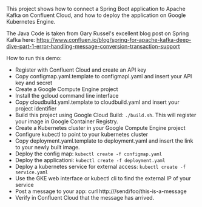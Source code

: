 This project shows how to connect a Spring Boot application to Apache Kafka on Confluent Cloud, and how to deploy the application on Google Kubernetes Engine. 

The Java Code is taken from Gary Russel's excellent blog post on Spring Kafka here: 
https://www.confluen.io/blog/spring-for-apache-kafka-deep-dive-part-1-error-handling-message-conversion-transaction-support

How to run this demo: 

* Register with Confluent Cloud and create an API key 
* Copy configmap.yaml.template to configmapl.yaml and insert your API key and secret
* Create a Google Compute Engine project
* Install the gcloud command line interface 
* Copy cloudbuild.yaml.template to cloudbuild.yaml and insert your project identifier 
* Build this project using Google Cloud Build: `./build.sh`. This will register your image in Google Container Registry. 
* Create a Kubernetes cluster in your Google Compute Engine project
* Configure kubectl to point to your kubernetes cluster
* Copy deployment.yaml.template to deployment.yaml and insert the link to your newly built image. 
* Deploy the config map: `kubectl create -f configmap.yaml`
* Deploy the applicationi: `kubectl create -f deployment.yaml`
* Deploy a kubernetes service for external access: `kubectl create -f service.yaml`
* Use the GKE web interface or kubectl cli to find the external IP of your service
* Post a message to your app: curl http://<external-ip>/send/foo/this-is-a-message
* Verify in Confluent Cloud that the message has arrived. 

